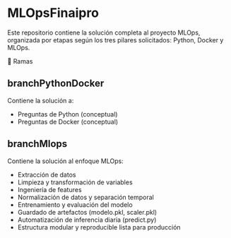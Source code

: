 # MLOpsFinaipro

Este repositorio contiene la solución completa al proyecto MLOps, organizada por etapas según los tres pilares solicitados: Python, Docker y MLOps.

🔀 Ramas
## branchPythonDocker
Contiene la solución a:
- Preguntas de Python (conceptual)
- Preguntas de Docker  (conceptual)

## branchMlops
Contiene la solución al enfoque MLOps:
- Extracción de datos
- Limpieza y transformación de variables
- Ingeniería de features
- Normalización de datos y separación temporal
- Entrenamiento y evaluación del modelo
- Guardado de artefactos (modelo.pkl, scaler.pkl)
- Automatización de inferencia diaria (predict.py)
- Estructura modular y reproducible lista para producción
